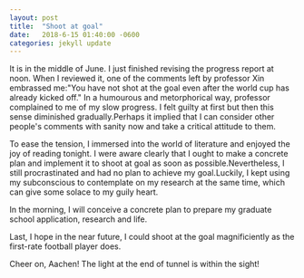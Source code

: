 ```yaml
---
layout: post
title:  "Shoot at goal"
date:   2018-6-15 01:40:00 -0600
categories: jekyll update
---
```

It is in the middle of June. I just finished revising the progress report at noon. When I reviewed it, one of the comments left by professor
Xin embrassed me:"You have not shot at the goal even after the world cup has already kicked off." In a humourous and metorphorical way, professor 
complained to me of my slow progress. I felt guilty at first but then this sense diminished gradually.Perhaps it implied that I can consider other people's comments with sanity now and take a critical attitude to them.

To ease the tension, I immersed into the world of literature and enjoyed the joy of reading tonight. I were aware clearly that I ought to make a concrete plan and 
implement it to shoot at goal as soon as possible.Nevertheless, I still procrastinated and had no plan to achieve my goal.Luckily, I kept using my subconscious to contemplate on my research at the same time, which can give some solace to my guily heart.

In the morning, I will conceive a concrete plan to prepare my graduate school application, research and life.

Last, I hope in the near future, I could shoot at the goal magnificiently as the first-rate football player does.

Cheer on, Aachen! The light at the end of tunnel is within the sight!
